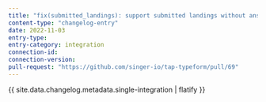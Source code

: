 ```yaml
---
title: "fix(submitted_landings): support submitted landings without answers"
content-type: "changelog-entry"
date: 2022-11-03
entry-type: 
entry-category: integration
connection-id: 
connection-version: 
pull-request: "https://github.com/singer-io/tap-typeform/pull/69"
---
```

{{ site.data.changelog.metadata.single-integration | flatify }}